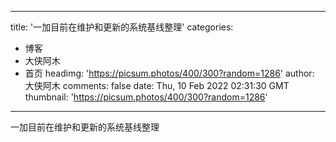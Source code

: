 
---
title: '一加目前在维护和更新的系统基线整理'
categories: 
 - 博客
 - 大侠阿木
 - 首页
headimg: 'https://picsum.photos/400/300?random=1286'
author: 大侠阿木
comments: false
date: Thu, 10 Feb 2022 02:31:30 GMT
thumbnail: 'https://picsum.photos/400/300?random=1286'
---

<div>   
一加目前在维护和更新的系统基线整理  
</div>
            